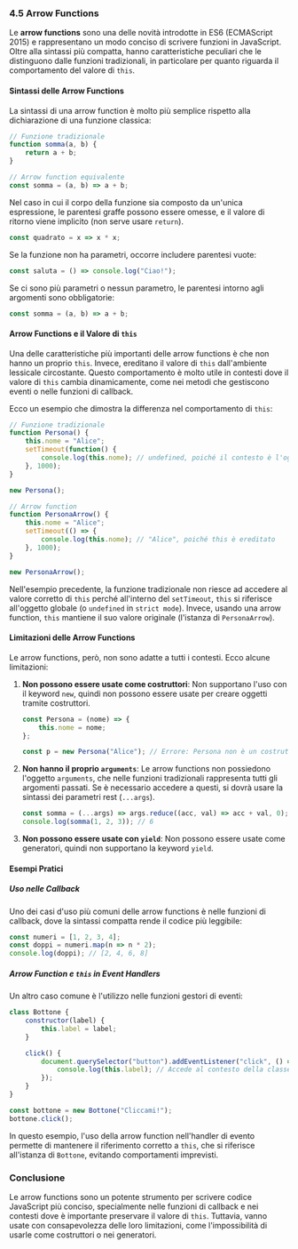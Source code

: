 ### 4.5 Arrow Functions

Le **arrow functions** sono una delle novità introdotte in ES6 (ECMAScript 2015) e rappresentano un modo conciso di scrivere funzioni in JavaScript. Oltre alla sintassi più compatta, hanno caratteristiche peculiari che le distinguono dalle funzioni tradizionali, in particolare per quanto riguarda il comportamento del valore di `this`.

#### Sintassi delle Arrow Functions

La sintassi di una arrow function è molto più semplice rispetto alla dichiarazione di una funzione classica:

```javascript
// Funzione tradizionale
function somma(a, b) {
    return a + b;
}

// Arrow function equivalente
const somma = (a, b) => a + b;
```

Nel caso in cui il corpo della funzione sia composto da un'unica espressione, le parentesi graffe possono essere omesse, e il valore di ritorno viene implicito (non serve usare `return`).

```javascript
const quadrato = x => x * x;
```

Se la funzione non ha parametri, occorre includere parentesi vuote:

```javascript
const saluta = () => console.log("Ciao!");
```

Se ci sono più parametri o nessun parametro, le parentesi intorno agli argomenti sono obbligatorie:

```javascript
const somma = (a, b) => a + b;
```

#### Arrow Functions e il Valore di `this`

Una delle caratteristiche più importanti delle arrow functions è che non hanno un proprio `this`. Invece, ereditano il valore di `this` dall'ambiente lessicale circostante. Questo comportamento è molto utile in contesti dove il valore di `this` cambia dinamicamente, come nei metodi che gestiscono eventi o nelle funzioni di callback.

Ecco un esempio che dimostra la differenza nel comportamento di `this`:

```javascript
// Funzione tradizionale
function Persona() {
    this.nome = "Alice";
    setTimeout(function() {
        console.log(this.nome); // undefined, poiché il contesto è l'oggetto globale
    }, 1000);
}

new Persona();

// Arrow function
function PersonaArrow() {
    this.nome = "Alice";
    setTimeout(() => {
        console.log(this.nome); // "Alice", poiché this è ereditato
    }, 1000);
}

new PersonaArrow();
```

Nell'esempio precedente, la funzione tradizionale non riesce ad accedere al valore corretto di `this` perché all'interno del `setTimeout`, `this` si riferisce all'oggetto globale (o `undefined` in `strict mode`). Invece, usando una arrow function, `this` mantiene il suo valore originale (l'istanza di `PersonaArrow`).

#### Limitazioni delle Arrow Functions

Le arrow functions, però, non sono adatte a tutti i contesti. Ecco alcune limitazioni:

1. **Non possono essere usate come costruttori**: Non supportano l'uso con il keyword `new`, quindi non possono essere usate per creare oggetti tramite costruttori.
   
   ```javascript
   const Persona = (nome) => {
       this.nome = nome;
   };
   
   const p = new Persona("Alice"); // Errore: Persona non è un costruttore
   ```

2. **Non hanno il proprio `arguments`**: Le arrow functions non possiedono l'oggetto `arguments`, che nelle funzioni tradizionali rappresenta tutti gli argomenti passati. Se è necessario accedere a questi, si dovrà usare la sintassi dei parametri rest (`...args`).

   ```javascript
   const somma = (...args) => args.reduce((acc, val) => acc + val, 0);
   console.log(somma(1, 2, 3)); // 6
   ```

3. **Non possono essere usate con `yield`**: Non possono essere usate come generatori, quindi non supportano la keyword `yield`.

#### Esempi Pratici

##### Uso nelle Callback
Uno dei casi d'uso più comuni delle arrow functions è nelle funzioni di callback, dove la sintassi compatta rende il codice più leggibile:

```javascript
const numeri = [1, 2, 3, 4];
const doppi = numeri.map(n => n * 2);
console.log(doppi); // [2, 4, 6, 8]
```

##### Arrow Function e `this` in Event Handlers
Un altro caso comune è l'utilizzo nelle funzioni gestori di eventi:

```javascript
class Bottone {
    constructor(label) {
        this.label = label;
    }

    click() {
        document.querySelector("button").addEventListener("click", () => {
            console.log(this.label); // Accede al contesto della classe Bottone
        });
    }
}

const bottone = new Bottone("Cliccami!");
bottone.click();
```

In questo esempio, l'uso della arrow function nell'handler di evento permette di mantenere il riferimento corretto a `this`, che si riferisce all'istanza di `Bottone`, evitando comportamenti imprevisti.

### Conclusione

Le arrow functions sono un potente strumento per scrivere codice JavaScript più conciso, specialmente nelle funzioni di callback e nei contesti dove è importante preservare il valore di `this`. Tuttavia, vanno usate con consapevolezza delle loro limitazioni, come l'impossibilità di usarle come costruttori o nei generatori.
